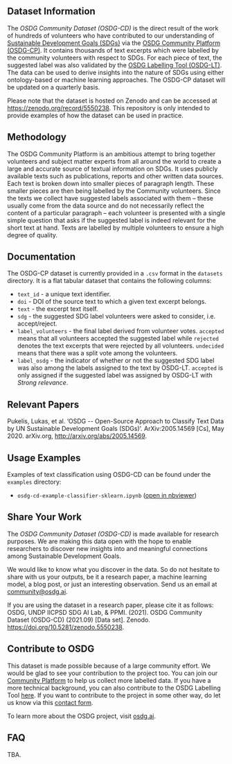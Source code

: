 ## Dataset Information

The *OSDG Community Dataset (OSDG-CD)* is the direct result of the work of hundreds of volunteers who have contributed to our understanding of [Sustainable Development Goals (SDGs)](https://sdgs.un.org/goals) via the [OSDG Community Platform (OSDG-CP)](https://osdg.ai/community). It contains thousands of text excerpts which were labelled by the community volunteers with respect to SDGs. For each piece of text, the suggested label was also validated by the [OSDG Labelling Tool (OSDG-LT)](https://github.com/osdg-ai/osdg-tool). The data can be used to derive insights into the nature of SDGs using either ontology-based or machine learning approaches. The OSDG-CP dataset will be updated on a quarterly basis.

Please note that the dataset is hosted on Zenodo and can be accessed at https://zenodo.org/record/5550238. This repository is only intended to provide examples of how the dataset can be used in practice.

## Methodology

The OSDG Community Platform is an ambitious attempt to bring together volunteers and subject matter experts from all around the world to create a large and accurate source of textual information on SDGs. It uses publicly available texts such as publications, reports and other written data sources. Each text is broken down into smaller pieces of paragraph length. These smaller pieces are then being labelled by the Community volunteers. Since the texts we collect have suggested labels associated with them – these usually come from the data source and do not necessarily reflect the content of a particular paragraph – each volunteer is presented with a single simple question that asks if the suggested label is indeed relevant for the short text at hand. Texts are labelled by multiple volunteers to ensure a high degree of quality.

## Documentation

The OSDG-CP dataset is currently provided in a `.csv` format in the `datasets` directory. It is a flat tabular dataset that contains the following columns:

- `text_id` - a unique text identifier.
- `doi` - DOI of the source text to which a given text excerpt belongs.
- `text` - the excerpt text itself.
- `sdg` - the suggested SDG label volunteers were asked to consider, i.e. accept/reject.
- `label_volunteers` - the final label derived from volunteer votes. `accepted` means that all volunteers accepted the suggested label while `rejected` denotes the text excerpts that were rejected by all volunteers. `undecided` means that there was a split vote among the volunteers.
- `label_osdg` - the indicator of whether or not the suggested SDG label was also among the labels assigned to the text by OSDG-LT. `accepted` is only assigned if the suggested label was assigned by OSDG-LT with *Strong relevance*.

## Relevant Papers

Pukelis, Lukas, et al. ‘OSDG -- Open-Source Approach to Classify Text Data by UN Sustainable Development Goals (SDGs)’. ArXiv:2005.14569 [Cs], May 2020. arXiv.org, http://arxiv.org/abs/2005.14569.

## Usage Examples

Examples of text classification using OSDG-CD can be found under the `examples` directory:
- `osdg-cd-example-classifier-sklearn.ipynb` ([open in nbviewer](https://nbviewer.jupyter.org/github/osdg-ai/osdg-data/blob/main/examples/osdg-cd-example-classifier-sklearn.ipynb))

## Share Your Work

The *OSDG Community Dataset (OSDG-CD)* is made available for research purposes. We are making this data open with the hope to enable researchers to discover new insights into and meaningful connections among Sustainable Development Goals.

We would like to know what you discover in the data. So do not hesitate to share with us your outputs, be it a research paper, a machine learning model, a blog post, or just an interesting observation. Send us an email at [community@osdg.ai](mailto:community@osdg.ai?subject=OSDG-CP).

If you are using the dataset in a research paper, please cite it as follows: OSDG, UNDP IICPSD SDG AI Lab, & PPMI. (2021). OSDG Community Dataset (OSDG-CD) (2021.09) [Data set]. Zenodo. https://doi.org/10.5281/zenodo.5550238.

## Contribute to OSDG

This dataset is made possible because of a large community effort. We would be glad to see your contribution to the project too. You can join our [Community Platform](https://osdg.ai/community) to help us collect more labelled data. If you have a more technical background, you can also contribute to the OSDG Labelling Tool [here](https://github.com/osdg-ai/osdg-tool). If you want to contribute to the project in some other way, do let us know via this [contact form](https://osdg.ai/contact).

To learn more about the OSDG project, visit [osdg.ai](https://osdg.ai/about).

## FAQ

TBA.
